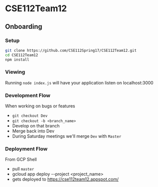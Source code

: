 # CSE112Team12
## Onboarding
### Setup
```bash
git clone https://github.com/CSE112Spring17/CSE112Team12.git
cd CSE112Team12
npm install
```
### Viewing
Running `node index.js` will have your application listen on localhost:3000

### Development Flow
When working on bugs or features

- `git checkout Dev`
- `git checkout -b <branch_name>`
- Develop on that branch
- Merge back into Dev
- During Saturday meetings we'll merge `Dev` with `Master`

### Deployment Flow
From GCP Shell

- pull `master`
- gcloud app deploy --project <project_name>
- gets deployed to https://cse112team12.appspot.com/
